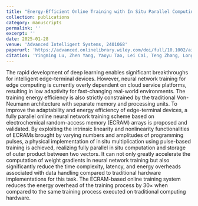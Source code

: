 ```yaml
---
title: "Energy‐Efficient Online Training with In Situ Parallel Computing on Electrochemical Memory Arrays"
collection: publications
category: manuscripts
permalink: ''
excerpt: ''
date: 2025-01-28
venue: 'Advanced Intelligent Systems, 2401068'
paperurl: 'https://advanced.onlinelibrary.wiley.com/doi/full/10.1002/aisy.202401068'
citation: 'Yingming Lu, Zhen Yang, Yaoyu Tao, Lei Cai, Teng Zhang, Longhao Yan, Ru Huang, Yuchao Yang*'
---
```


The rapid development of deep learning enables significant breakthroughs for intelligent edge-terminal devices. However, neural network training for edge computing is currently overly dependent on cloud service platforms, resulting in low adaptivity for fast-changing real-world environments. The training energy efficiency is also strictly constrained by the traditional Von-Neumann architecture with separate memory and processing units. To improve the adaptability and energy efficiency of edge-terminal devices, a fully parallel online neural network training scheme based on electrochemical random-access memory (ECRAM) arrays is proposed and validated. By exploiting the intrinsic linearity and nonlinearity functionalities of ECRAMs brought by varying numbers and amplitudes of programming pulses, a physical implementation of in situ multiplication using pulse-based training is achieved, realizing fully parallel in situ computation and storage of outer product between two vectors. It can not only greatly accelerate the computation of weight gradients in neural network training but also significantly reduce the time complexity, latency, and energy overheads associated with data handling compared to traditional hardware implementations for this task. The ECRAM-based online training system reduces the energy overhead of the training process by 30× when compared to the same training process executed on traditional computing hardware.

